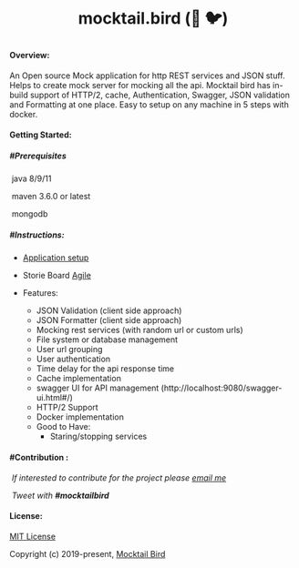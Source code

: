 # <p><center>mocktail.bird (🍹 :bird:)</center></p>

#### Overview:
An Open source Mock application for http REST services and JSON stuff. Helps to create mock server for mocking all the api. Mocktail bird has in-build support of HTTP/2, cache, Authentication, Swagger, JSON validation and Formatting at one place. Easy to setup on any machine in 5 steps with docker.

#### Getting Started:

##### #Prerequisites

​	java 8/9/11

​	maven 3.6.0 or latest

​	mongodb 

##### #Instructions:

* [Application setup](https://github.com/mocktaillbird/docs.mocktail.bird/blob/master/docs/SettingUpMocktailBird.md)

* Storie Board [Agile](https://trello.com/b/SYCJdKCZ/mocktailbird)

* Features:

  * JSON Validation (client side approach)

  - JSON Formatter (client side approach)
  - Mocking rest services (with random url or custom urls)
  - File system or database management
  - User url grouping
  - User authentication
  - Time delay for the api response time
  - Cache implementation 
  - swagger UI for API management (http://localhost:9080/swagger-ui.html#/)
  - HTTP/2 Support
  - Docker implementation
  - Good to Have:
    - Staring/stopping services



#### #Contribution :

​	<i>If interested to contribute for the project please [ email me ]( mailto:mocktailbird@gmail.com ) </i>

​	<i>Tweet with <b>\#mocktailbird </b></i>



####  License:

[MIT License](https://github.com/mocktaillbird/mocktail.bird/blob/master/LICENSE.md)

Copyright (c) 2019-present, [ Mocktail Bird ]( mailto:mocktailbird@gmail.com )






